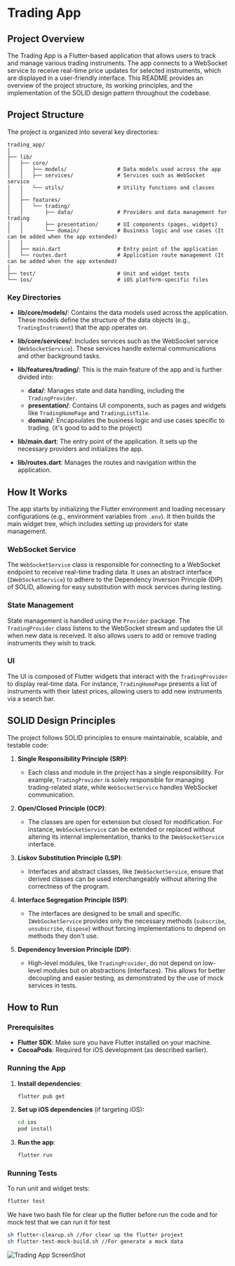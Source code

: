 # Trading App

## Project Overview

The Trading App is a Flutter-based application that allows users to track and manage various trading instruments. The app connects to a WebSocket service to receive real-time price updates for selected instruments, which are displayed in a user-friendly interface. This README provides an overview of the project structure, its working principles, and the implementation of the SOLID design pattern throughout the codebase.

## Project Structure

The project is organized into several key directories:

```
trading_app/
│
├── lib/
│   ├── core/
│   │   ├── models/                # Data models used across the app
│   │   ├── services/              # Services such as WebSocket service
│   │   └── utils/                 # Utility functions and classes
│   │
│   ├── features/
│   │   └── trading/
│   │       ├── data/              # Providers and data management for trading
│   │       ├── presentation/      # UI components (pages, widgets)
│   │       └── domain/            # Business logic and use cases (It can be added when the app extended)
│   │
│   ├── main.dart                  # Entry point of the application
│   └── routes.dart                # Application route management (It can be added when the app extended)
│
├── test/                          # Unit and widget tests
└── ios/                           # iOS platform-specific files
```

### Key Directories

- **lib/core/models/**: Contains the data models used across the application. These models define the structure of the data objects (e.g., `TradingInstrument`) that the app operates on.

- **lib/core/services/**: Includes services such as the WebSocket service (`WebSocketService`). These services handle external communications and other background tasks.

- **lib/features/trading/**: This is the main feature of the app and is further divided into:
    - **data/**: Manages state and data handling, including the `TradingProvider`.
    - **presentation/**: Contains UI components, such as pages and widgets like `TradingHomePage` and `TradingListTile`.
    - **domain/**: Encapsulates the business logic and use cases specific to trading. (it's good to add to the project)

- **lib/main.dart**: The entry point of the application. It sets up the necessary providers and initializes the app.

- **lib/routes.dart**: Manages the routes and navigation within the application.

## How It Works

The app starts by initializing the Flutter environment and loading necessary configurations (e.g., environment variables from `.env`). It then builds the main widget tree, which includes setting up providers for state management.

### WebSocket Service

The `WebSocketService` class is responsible for connecting to a WebSocket endpoint to receive real-time trading data. It uses an abstract interface (`IWebSocketService`) to adhere to the Dependency Inversion Principle (DIP) of SOLID, allowing for easy substitution with mock services during testing.

### State Management

State management is handled using the `Provider` package. The `TradingProvider` class listens to the WebSocket stream and updates the UI when new data is received. It also allows users to add or remove trading instruments they wish to track.

### UI

The UI is composed of Flutter widgets that interact with the `TradingProvider` to display real-time data. For instance, `TradingHomePage` presents a list of instruments with their latest prices, allowing users to add new instruments via a search bar.

## SOLID Design Principles

The project follows SOLID principles to ensure maintainable, scalable, and testable code:

1. **Single Responsibility Principle (SRP)**:
    - Each class and module in the project has a single responsibility. For example, `TradingProvider` is solely responsible for managing trading-related state, while `WebSocketService` handles WebSocket communication.

2. **Open/Closed Principle (OCP)**:
    - The classes are open for extension but closed for modification. For instance, `WebSocketService` can be extended or replaced without altering its internal implementation, thanks to the `IWebSocketService` interface.

3. **Liskov Substitution Principle (LSP)**:
    - Interfaces and abstract classes, like `IWebSocketService`, ensure that derived classes can be used interchangeably without altering the correctness of the program.

4. **Interface Segregation Principle (ISP)**:
    - The interfaces are designed to be small and specific. `IWebSocketService` provides only the necessary methods (`subscribe`, `unsubscribe`, `dispose`) without forcing implementations to depend on methods they don't use.

5. **Dependency Inversion Principle (DIP)**:
    - High-level modules, like `TradingProvider`, do not depend on low-level modules but on abstractions (interfaces). This allows for better decoupling and easier testing, as demonstrated by the use of mock services in tests.

## How to Run

### Prerequisites

- **Flutter SDK**: Make sure you have Flutter installed on your machine.
- **CocoaPods**: Required for iOS development (as described earlier).

### Running the App

1. **Install dependencies**:

   ```bash
   flutter pub get
   ```

2. **Set up iOS dependencies** (if targeting iOS):

   ```bash
   cd ios
   pod install
   ```

3. **Run the app**:

   ```bash
   flutter run
   ```

### Running Tests

To run unit and widget tests:

```bash
flutter test
```

We have two bash file for clear up the flutter before run the code and for mock test that we can run it for test

```bash
sh flutter-clearup.sh //For clear up the flutter projext
sh flutter-test-mock-build.sh //For generate a mock data
```


![Trading App ScreenShot](./app-screenshot.png)
